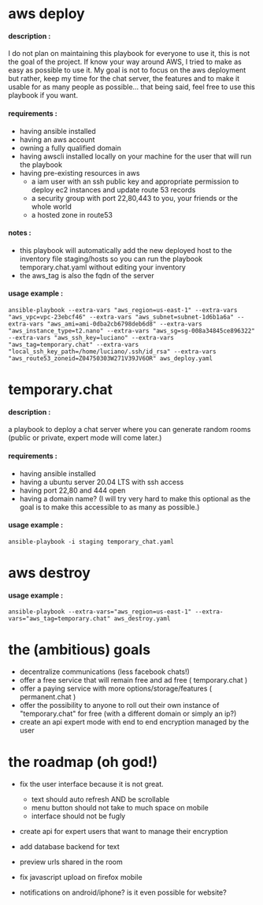 
# aws deploy
#### description : 
I do not plan on maintaining this playbook for everyone to use it, this is not the goal of the project. If know your way around AWS, I tried to make as easy as possible to use it. My goal is not to focus on the aws deployment but rather, keep my time for the chat server, the features and to make it usable for as many people as possible... that being said, feel free to use this playbook if you want.
#### requirements : 
- having ansible installed
- having an aws account
- owning a fully qualified domain
- having awscli installed locally on your machine for the user that will run the playbook
- having pre-existing resources in aws
  - a iam user with an ssh public key and appropriate permission to deploy ec2 instances and update route 53 records
  - a security group with port 22,80,443 to you, your friends or the whole world   
  - a hosted zone in route53   

#### notes :
- this playbook will automatically add the new deployed host to the inventory file staging/hosts so you can run the playbook temporary.chat.yaml without editing your inventory
- the aws_tag is also the fqdn of the server
#### usage example :
`ansible-playbook --extra-vars "aws_region=us-east-1" --extra-vars "aws_vpc=vpc-23ebcf46" --extra-vars "aws_subnet=subnet-1d6b1a6a" --extra-vars "aws_ami=ami-0dba2cb6798deb6d8" --extra-vars "aws_instance_type=t2.nano" --extra-vars "aws_sg=sg-008a34845ce896322" --extra-vars "aws_ssh_key=luciano" --extra-vars "aws_tag=temporary.chat" --extra-vars "local_ssh_key_path=/home/luciano/.ssh/id_rsa" --extra-vars "aws_route53_zoneid=Z04750303W271V39JV6OR" aws_deploy.yaml`


# temporary.chat
#### description : 
a playbook to deploy a chat server where you can generate random rooms (public or private, expert mode will come later.)
#### requirements : 
- having ansible installed
- having a ubuntu server 20.04 LTS with ssh access
- having port 22,80 and 444 open
- having a domain name? (I will try very hard to make this optional as the goal is to make this accessible to as many as possible.)
#### usage example :
`ansible-playbook -i staging temporary_chat.yaml`

# aws destroy
#### usage example :
`ansible-playbook --extra-vars="aws_region=us-east-1" --extra-vars="aws_tag=temporary.chat" aws_destroy.yaml`

# the (ambitious) goals

- decentralize communications (less facebook chats!)
- offer a free service that will remain free and ad free ( temporary.chat )
- offer a paying service with more options/storage/features ( permanent.chat )
- offer the possibility to anyone to roll out their own instance of "temporary.chat" for free (with a different domain or simply an ip?)
- create an api expert mode with end to end encryption managed by the user

# the roadmap (oh god!)

- fix the user interface because it is not great.
  - text should auto refresh AND be scrollable
  - menu button should not take to much space on mobile
  - interface should not be fugly 

- create api for expert users that want to manage their encryption
- add database backend for text 
- preview urls shared in the room
- fix javascript upload on firefox mobile
- notifications on android/iphone? is it even possible for website? 
